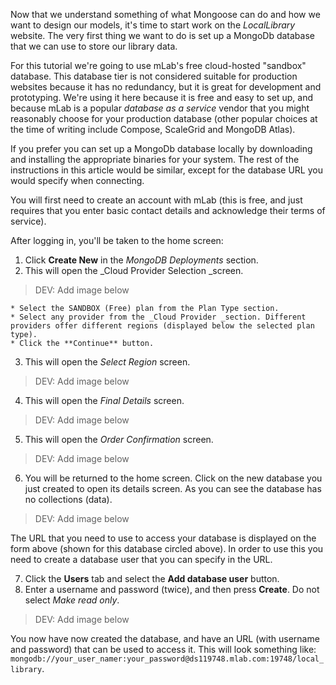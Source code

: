 Now that we understand something of what Mongoose can do and how we want to design our models, it's time to start work on the _LocalLibrary_ website. The very first thing we want to do is set up a MongoDb database that we can use to store our library data.

For this tutorial we're going to use mLab's free cloud-hosted "sandbox" database. This database tier is not considered suitable for production websites because it has no redundancy, but it is great for development and prototyping. We're using it here because it is free and easy to set up, and because mLab is a popular _database as a service_ vendor that you might reasonably choose for your production database (other popular choices at the time of writing include Compose, ScaleGrid and MongoDB Atlas).

If you prefer you can set up a MongoDb database locally by downloading and installing the appropriate binaries for your system. The rest of the instructions in this article would be similar, except for the database URL you would specify when connecting.

You will first need to create an account with mLab (this is free, and just requires that you enter basic contact details and acknowledge their terms of service). 

After logging in, you'll be taken to the home screen:

1. Click **Create New** in the _MongoDB Deployments_ section.
2. This will open the _Cloud Provider Selection _screen.  

>DEV: Add image below
  
    * Select the SANDBOX (Free) plan from the Plan Type section. 
    * Select any provider from the _Cloud Provider _section. Different providers offer different regions (displayed below the selected plan type).
    * Click the **Continue** button.
3. This will open the _Select Region_ screen. 

>DEV: Add image below

4. This will open the _Final Details_ screen.  

>DEV: Add image below

5. This will open the _Order Confirmation_ screen.  

>DEV: Add image below

6. You will be returned to the home screen. Click on the new database you just created to open its details screen. As you can see the database has no collections (data).  

>DEV: Add image below
   
The URL that you need to use to access your database is displayed on the form above (shown for this database circled above). In order to use this you need to create a database user that you can specify in the URL.

7. Click the **Users** tab and select the **Add database user** button.
8. Enter a username and password (twice), and then press **Create**. Do not select _Make read only_.  

>DEV: Add image below

You now have now created the database, and have an URL (with username and password) that can be used to access it. This will look something like: `mongodb://your_user_namer:your_password@ds119748.mlab.com:19748/local_library`.
